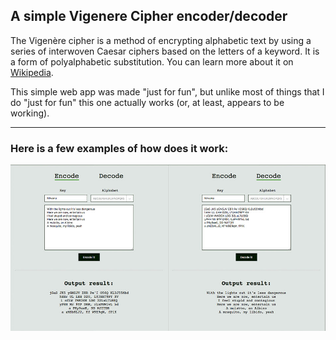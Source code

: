 ## A simple Vigenere Cipher encoder/decoder

The Vigenère cipher is a method of encrypting alphabetic text by using a series of interwoven Caesar ciphers based on the letters of a keyword. It is a form of polyalphabetic substitution. You can learn more about it on [Wikipedia](https://en.wikipedia.org/wiki/Vigenère_cipher).

This simple web app was made "just for fun", but unlike most of things that I do "just for fun" this one actually works (or, at least, appears to be working).

---

### Here is a few examples of how does it work:

![example](example.jpg)